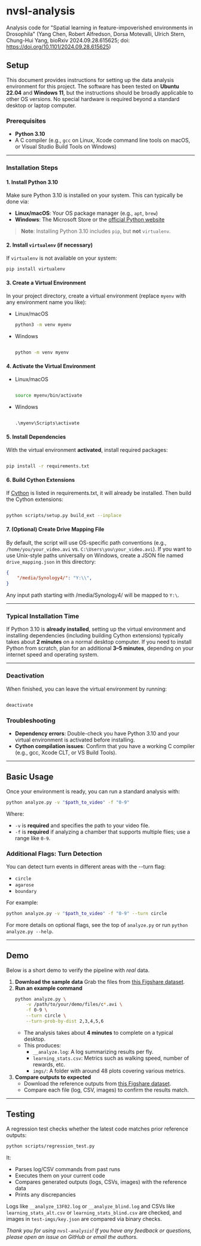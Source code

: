# nvsl-analysis
Analysis code for "Spatial learning in feature-impoverished environments in Drosophila" (Yang Chen, Robert Alfredson, Dorsa Motevalli, Ulrich Stern, Chung-Hui Yang, bioRxiv 2024.09.28.615625; doi: https://doi.org/10.1101/2024.09.28.615625)

## Setup

This document provides instructions for setting up the data analysis environment for this project. The software has been tested on **Ubuntu 22.04** and **Windows 11**, but the instructions should be broadly applicable to other OS versions. No special hardware is required beyond a standard desktop or laptop computer.

### Prerequisites

- **Python 3.10**  
- A C compiler (e.g., `gcc` on Linux, Xcode command line tools on macOS, or Visual Studio Build Tools on Windows)

---

### Installation Steps

#### 1. Install Python 3.10
Make sure Python 3.10 is installed on your system. This can typically be done via:
- **Linux/macOS**: Your OS package manager (e.g., `apt`, `brew`)  
- **Windows**: The Microsoft Store or the [official Python website](https://www.python.org/downloads/)

> **Note**: Installing Python 3.10 includes `pip`, but **not** `virtualenv`.  

#### 2. Install `virtualenv` (if necessary)
If `virtualenv` is not available on your system:
```bash
pip install virtualenv
```

#### 3. Create a Virtual Environment

In your project directory, create a virtual environment (replace `myenv` with any environment name you like):

- Linux/macOS

  ```bash
  python3 -m venv myenv
  ```
- Windows

  ```cmd

  python -m venv myenv
  ```

#### 4. Activate the Virtual Environment

- Linux/macOS

  ```bash

  source myenv/bin/activate
  ```

- Windows

  ```cmd

  .\myenv\Scripts\activate
  ```

#### 5. Install Dependencies

With the virtual environment **activated**, install required packages:

```bash

pip install -r requirements.txt
```

#### 6. Build Cython Extensions

If [Cython](https://cython.org/) is listed in requirements.txt, it will already be installed. Then build the Cython extensions:

```bash

python scripts/setup.py build_ext --inplace
```

#### 7. (Optional) Create Drive Mapping File

By default, the script will use OS-specific path conventions (e.g., `/home/you/your_video.avi` vs. `C:\Users\you\your_video.avi`).
If you want to use Unix-style paths universally on Windows, create a JSON file named `drive_mapping.json` in this directory:

```json
{
    "/media/Synology4/": "Y:\\",
}
```

Any input path starting with /media/Synology4/ will be mapped to `Y:\`.

---

### Typical Installation Time
If Python 3.10 is **already installed**, setting up the virtual environment and installing dependencies (including building Cython extensions) typically takes about **2 minutes** on a normal desktop computer. If you need to install Python from scratch, plan for an additional **3–5 minutes**, depending on your internet speed and operating system.

---

### Deactivation

When finished, you can leave the virtual environment by running:

```bash

deactivate
```

### Troubleshooting

- **Dependency errors**: Double-check you have Python 3.10 and your virtual environment is activated before installing.
- **Cython compilation issues**: Confirm that you have a working C compiler (e.g., gcc, Xcode CLT, or VS Build Tools).

---

## Basic Usage
Once your environment is ready, you can run a standard analysis with:
```bash
python analyze.py -v "$path_to_video" -f "0-9"
```
Where:
- `-v` is **required** and specifies the path to your video file.
- `-f` is **required** if analyzing a chamber that supports multiple flies; use a range like `0-9`.

### Additional Flags: Turn Detection

You can detect turn events in different areas with the --turn flag:
- `circle`
- `agarose`
- `boundary`

For example:
```bash
python analyze.py -v "$path_to_video" -f "0-9" --turn circle
```
For more details on optional flags, see the top of `analyze.py` or run `python analyze.py --help`.

---

## Demo
Below is a short demo to verify the pipeline with *real* data.
1. **Download the sample data**
   Grab the files from [this Figshare dataset](https://figshare.com/articles/dataset/NVSL_Analysis_Demo_Sample_Experiments/28228976).
2. **Run an example command**
   ```bash
   python analyze.py \
       -v /path/to/your/demo/files/c*.avi \
       -f 0-9 \
       --turn circle \
       --turn-prob-by-dist 2,3,4,5,6
   ```
   - The analysis takes about **4 minutes** to complete on a typical desktop.
   - This produces:
       - `__analyze.log`: A log summarizing results per fly.
       - `learning_stats.csv`: Metrics such as walking speed, number of rewards, etc.
       - `imgs/`: A folder with around 48 plots covering various metrics.
3. **Compare outputs to expected**
    - Download the reference outputs from [this Figshare dataset](https://figshare.com/articles/dataset/NVSL_Analysis_Demo_Expected_Outputs/28229126).
    - Compare each file (log, CSV, images) to confirm the results match.

---

## Testing
A regression test checks whether the latest code matches prior reference outputs:
```bash
python scripts/regression_test.py
```
It:
  - Parses log/CSV commands from past runs
  - Executes them on your current code
  - Compares generated outputs (logs, CSVs, images) with the reference data
  - Prints any discrepancies

Logs like `__analyze_13F02.log` or `__analyze_blind.log` and CSVs like `learning_stats_alt.csv` or `learning_stats_blind.csv` are checked, and images in `test-imgs/key.json` are compared via binary checks.

*Thank you for using `nvsl-analysis`! If you have any feedback or questions, please open an issue on GitHub or email the authors.*